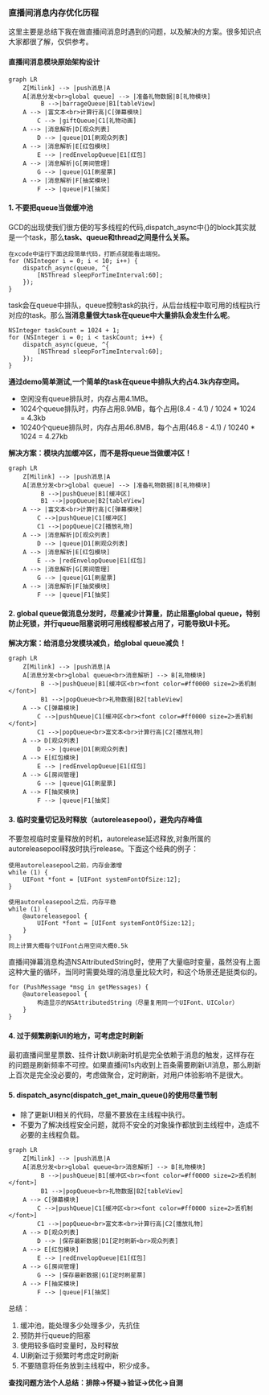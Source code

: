 ### 直播间消息内存优化历程

这里主要是总结下我在做直播间消息时遇到的问题，以及解决的方案。很多知识点大家都很了解，仅供参考。

#### 直播间消息模块原始架构设计
```
graph LR
    Z[Milink] --> |push消息|A
    A[消息分发<br>global queue] --> |准备礼物数据|B[礼物模块]
         B -->|barrageQueue|B1[tableView]
    A --> |富文本<br>计算行高|C[弹幕模块]
        C --> |giftQueue|C1[礼物动画]
    A --> |消息解析|D[观众列表]
        D --> |queue|D1[刷观众列表]
    A --> |消息解析|E[红包模块]
        E --> |redEnvelopQueue|E1[红包]
    A --> |消息解析|G[房间管理]
        G --> |queue|G1[刷星票]
    A --> |消息解析|F[抽奖模块]
        F --> |queue|F1[抽奖]
```
#### 1. 不要把queue当做缓冲池
GCD的出现使我们很方便的写多线程的代码,dispatch_async中{}的block其实就是一个task，那么**task、queue和thread之间是什么关系。**

    在xcode中运行下面这段简单代码，打断点就能看出端倪。
    for (NSInteger i = 0; i < 10; i++) {
        dispatch_async(queue, ^{
            [NSThread sleepForTimeInterval:60];
        });
    }

task会在queue中排队，queue控制task的执行，从后台线程中取可用的线程执行对应的task。那么**当消息量很大task在queue中大量排队会发生什么呢**。

    NSInteger taskCount = 1024 + 1;
    for (NSInteger i = 0; i < taskCount; i++) {
        dispatch_async(queue, ^{
            [NSThread sleepForTimeInterval:60];
        });
    }
    
**通过demo简单测试,一个简单的task在queue中排队大约占4.3k内存空间。**
- 空闲没有queue排队时，内存占用4.1MB。
- 1024个queue排队时，内存占用8.9MB，每个占用(8.4 - 4.1) / 1024 * 1024 = 4.3kb
- 10240个queue排队时，内存占用46.8MB，每个占用(46.8 - 4.1) / 10240 * 1024 = 4.27kb

**解决方案：模块内加缓冲区，而不是将queue当做缓冲区！**

```
graph LR
    Z[Milink] --> |push消息|A
    A[消息分发<br>global queue] --> |准备礼物数据|B[礼物模块]
         B -->|pushQueue|B1[缓冲区]
         B1 -->|popQueue|B2[tableView]
    A --> |富文本<br>计算行高|C[弹幕模块]
        C -->|pushQueue|C1[缓冲区]
        C1 -->|popQueue|C2[播放礼物]
    A --> |消息解析|D[观众列表]
        D --> |queue|D1[刷观众列表]
    A --> |消息解析|E[红包模块]
        E --> |redEnvelopQueue|E1[红包]
    A --> |消息解析|G[房间管理]
        G --> |queue|G1[刷星票]
    A --> |消息解析|F[抽奖模块]
        F --> |queue|F1[抽奖]
```

#### 2. global queue做消息分发时，尽量减少计算量，防止阻塞global queue，特别防止死锁，并行queue阻塞说明可用线程都被占用了，可能导致UI卡死。

**解决方案：给消息分发模块减负，给global queue减负！**

```
graph LR
    Z[Milink] --> |push消息|A
    A[消息分发<br>global queue<br>消息解析] --> B[礼物模块]
         B -->|pushQueue|B1[缓冲区<br><font color=#ff0000 size=2>丢机制</font>]
         B1 -->|popQueue<br>礼物数据|B2[tableView]
    A --> C[弹幕模块]
        C -->|pushQueue|C1[缓冲区<br><font color=#ff0000 size=2>丢机制</font>]
        C1 -->|popQueue<br>富文本<br>计算行高|C2[播放礼物]
    A --> D[观众列表]
        D --> |queue|D1[刷观众列表]
    A --> E[红包模块]
        E --> |redEnvelopQueue|E1[红包]
    A --> G[房间管理]
        G --> |queue|G1[刷星票]
    A --> F[抽奖模块]
        F --> |queue|F1[抽奖]
```
#### 3. 临时变量切记及时释放（autoreleasepool），避免内存峰值
不要忽视临时变量释放的时机，autorelease延迟释放,对象所属的autoreleasepool释放时执行release。下面这个经典的例子：

    使用autoreleasepool之前，内存会激增
    while (1) {
        UIFont *font = [UIFont systemFontOfSize:12];
    }
    
    使用autoreleasepool之后，内存平稳
    while (1) {
        @autoreleasepool {
            UIFont *font = [UIFont systemFontOfSize:12];
        }
    }
    同上计算大概每个UIFont占用空间大概0.5k

直播间弹幕消息构造NSAttributedString时，使用了大量临时变量，虽然没有上面这种大量的循环，当同时需要处理的消息量比较大时，和这个场景还是挺类似的。
    
    for (PushMessage *msg in getMessages) {
        @autoreleasepool {
            构造显示的NSAttributedString（尽量复用同一个UIFont、UIColor）
        }
    }
#### 4. 过于频繁刷新UI的地方，可考虑定时刷新
最初直播间里星票数、挂件计数UI刷新时机是完全依赖于消息的触发，这样存在的问题是刷新频率不可控。如果直播间1s内收到上百条需要刷新UI消息，那么刷新上百次是完全没必要的，考虑做聚合，定时刷新，对用户体验影响不是很大。

#### 5. dispatch_async(dispatch_get_main_queue()的使用尽量节制
- 除了更新UI相关的代码，尽量不要放在主线程中执行。
- 不要为了解决线程安全问题，就将不安全的对象操作都放到主线程中，造成不必要的主线程负载。


```
graph LR
    Z[Milink] --> |push消息|A
    A[消息分发<br>global queue<br>消息解析] --> B[礼物模块]
         B -->|pushQueue|B1[缓冲区<br><font color=#ff0000 size=2>丢机制</font>]
         B1 -->|popQueue<br>礼物数据|B2[tableView]
    A --> C[弹幕模块]
        C -->|pushQueue|C1[缓冲区<br><font color=#ff0000 size=2>丢机制</font>]
        C1 -->|popQueue<br>富文本<br>计算行高|C2[播放礼物]
    A --> D[观众列表]
        D --> |保存最新数据|D1[定时刷新<br>观众列表]
    A --> E[红包模块]
        E --> |redEnvelopQueue|E1[红包]
    A --> G[房间管理]
        G --> |保存最新数据|G1[定时刷星票]
    A --> F[抽奖模块]
        F --> |queue|F1[抽奖]
```

总结：
1. 缓冲池，能处理多少处理多少，先抗住
2. 预防并行queue的阻塞
3. 使用较多临时变量时，及时释放
4. UI刷新过于频繁时考虑定时刷新
5. 不要随意将任务放到主线程中，积少成多。

**查找问题方法个人总结：排除->怀疑->验证->优化->自测**
